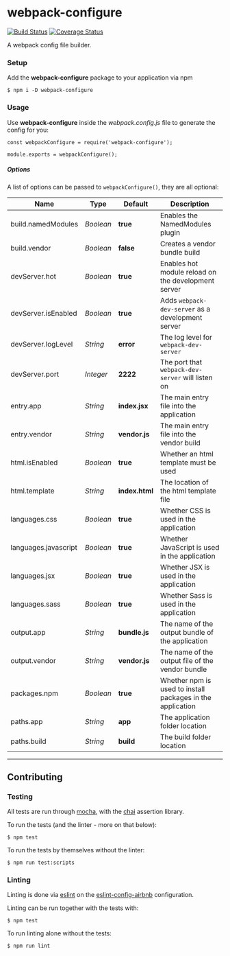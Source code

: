 # webpack-configure
[![Build Status](https://travis-ci.org/hvolschenk/webpack-configure.svg?branch=master)](https://travis-ci.org/hvolschenk/webpack-configure) [![Coverage Status](https://coveralls.io/repos/github/hvolschenk/webpack-configure/badge.svg?branch=master)](https://coveralls.io/github/hvolschenk/webpack-configure?branch=master)

A webpack config file builder.

### Setup

Add the **webpack-configure** package to your application via npm

```
$ npm i -D webpack-configure
```

### Usage

Use **webpack-configure** inside the _webpack.config.js_ file to generate the config for you:

```
const webpackConfigure = require('webpack-configure');

module.exports = webpackConfigure();
```

##### Options

A list of options can be passed to `webpackConfigure()`, they are all optional:

Name                 | Type      | Default        | Description
---------------------|-----------|----------------|----------------------------------------------------
build.namedModules   | _Boolean_ | **true**       | Enables the NamedModules plugin
build.vendor         | _Boolean_ | **false**      | Creates a vendor bundle build
devServer.hot        | _Boolean_ | **true**       | Enables hot module reload on the development server
devServer.isEnabled  | _Boolean_ | **true**       | Adds `webpack-dev-server` as a development server
devServer.logLevel   | _String_  | **error**      | The log level for `webpack-dev-server`
devServer.port       | _Integer_ | **2222**       | The port that `webpack-dev-server` will listen on
entry.app            | _String_  | **index.jsx**  | The main entry file into the application
entry.vendor         | _String_  | **vendor.js**  | The main entry file into the vendor build
html.isEnabled       | _Boolean_ | **true**       | Whether an html template must be used
html.template        | _String_  | **index.html** | The location of the html template file
languages.css        | _Boolean_ | **true**       | Whether CSS is used in the application
languages.javascript | _Boolean_ | **true**       | Whether JavaScript is used in the application
languages.jsx        | _Boolean_ | **true**       | Whether JSX is used in the application
languages.sass       | _Boolean_ | **true**       | Whether Sass is used in the application
output.app           | _String_  | **bundle.js**  | The name of the output bundle of the application
output.vendor        | _String_  | **vendor.js**  | The name of the output file of the vendor bundle
packages.npm         | _Boolean_ | **true**       | Whether npm is used to install packages in the application
paths.app            | _String_  | **app**        | The application folder location
paths.build          | _String_  | **build**      | The build folder location

---------------
## Contributing

### Testing

All tests are run through [mocha](https://mochajs.org/), with the [chai](http://chaijs.com/)
assertion library.

To run the tests (and the linter - more on that below):

```
$ npm test
```

To run the tests by themselves without the linter:

```
$ npm run test:scripts
```

### Linting

Linting is done via [eslint](http://eslint.org/) on the
[eslint-config-airbnb](https://www.npmjs.com/package/eslint-config-airbnb) configuration.

Linting can be run together with the tests with:

```
$ npm test
```

To run linting alone without the tests:

```
$ npm run lint
```

